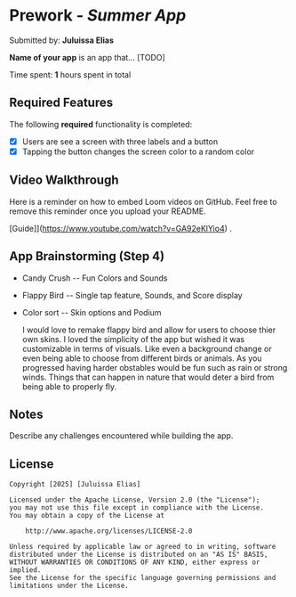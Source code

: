 # Prework - *Summer App*

Submitted by: **Juluissa Elias**

**Name of your app** is an app that... [TODO] 

Time spent: **1** hours spent in total

## Required Features

The following **required** functionality is completed:

- [X] Users are see a screen with three labels and a button
- [X] Tapping the button changes the screen color to a random color
 
## Video Walkthrough

Here is a reminder on how to embed Loom videos on GitHub. Feel free to remove this reminder once you upload your README. 

[Guide]](https://www.youtube.com/watch?v=GA92eKlYio4) .

## App Brainstorming (Step 4)

  - Candy Crush 
      -- Fun Colors and Sounds
      
  - Flappy Bird
      -- Single tap feature, Sounds, and Score display 
      
  - Color sort
      -- Skin options and Podium 
    
    I would love to remake flappy bird and allow for users to choose thier own skins. I loved the simplicity of the 
    app but wished it was customizable in terms of visuals. Like even a background change or even being able to choose 
    from different birds or animals. As you progressed having harder obstables would be fun such as rain or strong winds. 
    Things that can happen in nature that would deter a bird from being able to properly fly.
    


## Notes

Describe any challenges encountered while building the app.

## License

    Copyright [2025] [Juluissa Elias]

    Licensed under the Apache License, Version 2.0 (the "License");
    you may not use this file except in compliance with the License.
    You may obtain a copy of the License at

        http://www.apache.org/licenses/LICENSE-2.0

    Unless required by applicable law or agreed to in writing, software
    distributed under the License is distributed on an "AS IS" BASIS,
    WITHOUT WARRANTIES OR CONDITIONS OF ANY KIND, either express or implied.
    See the License for the specific language governing permissions and
    limitations under the License.
